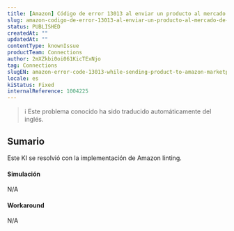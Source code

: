 ```yaml
---
title: [Amazon] Código de error 13013 al enviar un producto al mercado de Amazon
slug: amazon-codigo-de-error-13013-al-enviar-un-producto-al-mercado-de-amazon
status: PUBLISHED
createdAt: ""
updatedAt: ""
contentType: knownIssue
productTeam: Connections
author: 2mXZkbi0oi061KicTExNjo
tag: Connections
slugEN: amazon-error-code-13013-while-sending-product-to-amazon-marketplace
locale: es
kiStatus: Fixed
internalReference: 1004225
---
```


>ℹ️ Este problema conocido ha sido traducido automáticamente del inglés.

## Sumario


Este KI se resolvió con la implementación de Amazon linting.



#### Simulación


N/A



#### Workaround


N/A



